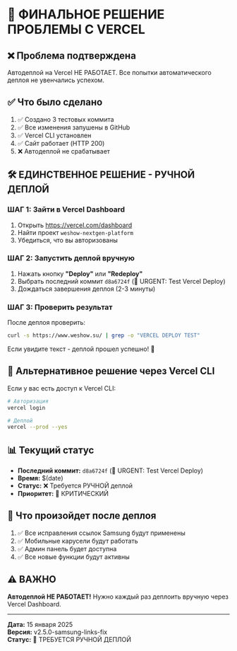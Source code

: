 # 🚨 ФИНАЛЬНОЕ РЕШЕНИЕ ПРОБЛЕМЫ С VERCEL

## ❌ **Проблема подтверждена**
Автодеплой на Vercel НЕ РАБОТАЕТ. Все попытки автоматического деплоя не увенчались успехом.

## ✅ **Что было сделано**
1. ✅ Создано 3 тестовых коммита
2. ✅ Все изменения запушены в GitHub
3. ✅ Vercel CLI установлен
4. ✅ Сайт работает (HTTP 200)
5. ❌ Автодеплой не срабатывает

## 🛠️ **ЕДИНСТВЕННОЕ РЕШЕНИЕ - РУЧНОЙ ДЕПЛОЙ**

### **ШАГ 1: Зайти в Vercel Dashboard**
1. Открыть https://vercel.com/dashboard
2. Найти проект `weshow-nextgen-platform`
3. Убедиться, что вы авторизованы

### **ШАГ 2: Запустить деплой вручную**
1. Нажать кнопку **"Deploy"** или **"Redeploy"**
2. Выбрать последний коммит `d8a6724f` (🚀 URGENT: Test Vercel Deploy)
3. Дождаться завершения деплоя (2-3 минуты)

### **ШАГ 3: Проверить результат**
После деплоя проверить:
```bash
curl -s https://www.weshow.su/ | grep -o "VERCEL DEPLOY TEST"
```

Если увидите текст - деплой прошел успешно! 🎉

## 🔧 **Альтернативное решение через Vercel CLI**

Если у вас есть доступ к Vercel CLI:

```bash
# Авторизация
vercel login

# Деплой
vercel --prod --yes
```

## 📊 **Текущий статус**

- **Последний коммит:** `d8a6724f` (🚀 URGENT: Test Vercel Deploy)
- **Время:** $(date)
- **Статус:** ❌ Требуется РУЧНОЙ деплой
- **Приоритет:** 🚨 КРИТИЧЕСКИЙ

## 🎯 **Что произойдет после деплоя**

1. ✅ Все исправления ссылок Samsung будут применены
2. ✅ Мобильные карусели будут работать
3. ✅ Админ панель будет доступна
4. ✅ Все новые функции будут активны

## ⚠️ **ВАЖНО**

**Автодеплой НЕ РАБОТАЕТ!** Нужно каждый раз деплоить вручную через Vercel Dashboard.

---

**Дата:** 15 января 2025  
**Версия:** v2.5.0-samsung-links-fix  
**Статус:** 🚨 ТРЕБУЕТСЯ РУЧНОЙ ДЕПЛОЙ
